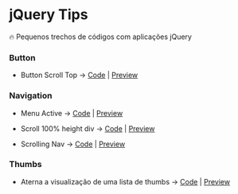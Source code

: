 # jQuery Tips
:fire: Pequenos trechos de códigos com aplicações jQuery

### Button
- Button Scroll Top -> [Code](https://github.com/theandersonn/jquery-tips/blob/master/tips/button-scroll-top.html) | [Preview](http://htmlpreview.github.io/?https://raw.githubusercontent.com/theandersonn/jquery-tips/master/tips/button-scroll-top.html) 

### Navigation
- Menu Active -> [Code](https://github.com/theandersonn/jquery-tips/blob/master/tips/menu-active/index.html) | [Preview](http://htmlpreview.github.io/?https://raw.githubusercontent.com/theandersonn/jquery-tips/master/tips/menu-active/index.html) 

- Scroll 100% height div -> [Code](https://github.com/theandersonn/jquery-tips/blob/master/tips/scroll-100-height-div.html) | [Preview](http://htmlpreview.github.io/?https://raw.githubusercontent.com/theandersonn/jquery-tips/master/tips/scroll-100-height-div.html) 

- Scrolling Nav -> [Code](https://github.com/theandersonn/jquery-tips/blob/master/tips/scrolling-nav.html) | [Preview](http://htmlpreview.github.io/?https://raw.githubusercontent.com/theandersonn/jquery-tips/master/tips/scrolling-nav.html) 

### Thumbs
- Aterna a visualização de uma lista de thumbs -> [Code](https://github.com/theandersonn/jquery-tips/blob/master/tips/hide-show-thumb-list.html) | [Preview](http://htmlpreview.github.io/?https://raw.githubusercontent.com/theandersonn/jquery-tips/master/tips/hide-show-thumb-list.html)